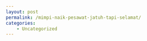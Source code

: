 ```yaml
---
layout: post
permalink: /mimpi-naik-pesawat-jatuh-tapi-selamat/
categories:
    - Uncategorized
---
```


